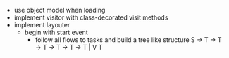- use object model when loading
- implement visitor with class-decorated visit methods
- implement layouter
  - begin with start event
    - follow all flows to tasks and build a tree like structure
      S -> T -> T
        -> T -> T
             -> T
        -> T    |
                V
                T
